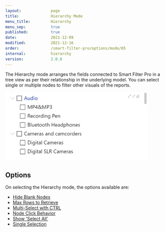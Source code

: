 ```yaml
---
layout:             page
title:              Hierarchy Mode
menu_title:         Hierarchy
menu_sep:           true
published:          true
date:               2021-12-09
modified:           2021-12-16
order:              /smart-filter-pro/options/mode/05
internal:           hierarchy
version:            2.0.8
---
```

The Hierarchy mode arranges the fields connected to Smart Filter Pro in a tree view as per their relationship in the underlying model. You can select single or multiple nodes to filter other visuals of the reports.

<img src="images/hierarchy-mode.png" width="450">

## Options

On selecting the Hierarchy mode, the options available are:
- [Hide Blank Nodes](hide-blank-nodes.md)
- [Max Rows to Retrieve](max-rows.md)
- [Multi-Select with CTRL](multi-selection.md)
- [Node Click Behavior](node-click-mode.md)
- [Show 'Select All'](select-all.md)
- [Single Selection](single-selection.md)